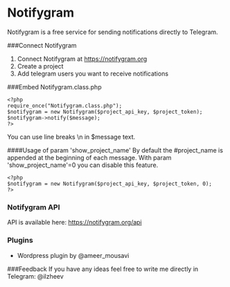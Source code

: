 # Notifygram
Notifygram is a free service for sending notifications directly to Telegram.

###Connect Notifygram
1. Connect Notifygram at https://notifygram.org
2. Create a project
3. Add telegram users you want to receive notifications

###Embed Notifygram.class.php
```
<?php
require_once("Notifygram.class.php");
$notifygram = new Notifygram($project_api_key, $project_token);
$notifygram->notify($message);
?>
```
You can use line breaks \n in $message text.

####Usage of param 'show_project_name'
By default the #project_name is appended at the beginning of each message.
With param 'show_project_name'=0 you can disable this feature.
```
<?php
$notifygram = new Notifygram($project_api_key, $project_token, 0);
?>
```

### Notifygram API
API is available here: https://notifygram.org/api

### Plugins
- Wordpress plugin by @ameer_mousavi

###Feedback
If you have any ideas feel free to write me directly in Telegram: @ilzheev

